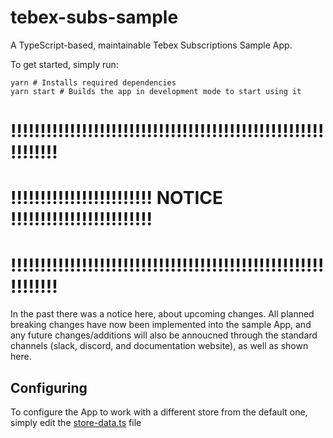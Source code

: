 # tebex-subs-sample

A TypeScript-based, maintainable Tebex Subscriptions Sample App.

To get started, simply run:
```
yarn # Installs required dependencies
yarn start # Builds the app in development mode to start using it
```

# !!!!!!!!!!!!!!!!!!!!!!!!!!!!!!!!!!!!!!!!!!!!!!!!!!!!!!!!!!!!!
#   !!!!!!!!!!!!!!!!!!!!!!!! NOTICE !!!!!!!!!!!!!!!!!!!!!!!!
# !!!!!!!!!!!!!!!!!!!!!!!!!!!!!!!!!!!!!!!!!!!!!!!!!!!!!!!!!!!!!

In the past there was a notice here, about upcoming changes. All planned breaking changes have now been implemented into the sample App, and any future changes/additions will also be annoucned through the standard channels (slack, discord, and documentation website), as well as shown here.

## Configuring

To configure the App to work with a different store from the default one, simply edit the [store-data.ts](/src/base/config/store-data.ts) file



